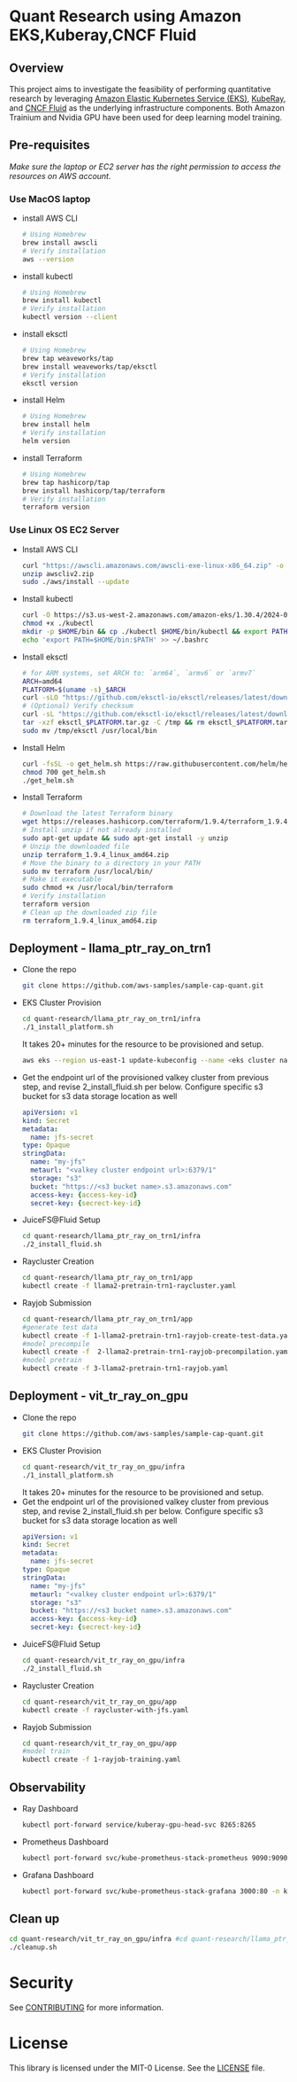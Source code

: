 # Quant Research using Amazon EKS,Kuberay,CNCF Fluid

## Overview
This project aims to investigate the feasibility of performing quantitative research by leveraging [Amazon Elastic Kubernetes Service (EKS)](https://aws.amazon.com/eks/), [KubeRay](https://github.com/ray-project/kuberay), and [CNCF Fluid](https://github.com/fluid-cloudnative/fluid) as the underlying infrastructure components. Both Amazon Trainium and Nvidia GPU have been used for deep learning model training.

## Pre-requisites
*Make sure the laptop or EC2 server has the right permission to access the resources on AWS account.*
### **Use MacOS laptop**
  - install AWS CLI
    ```sh
    # Using Homebrew
    brew install awscli
    # Verify installation
    aws --version
    ```
  - install kubectl
    ```sh
    # Using Homebrew
    brew install kubectl
    # Verify installation
    kubectl version --client
    ```
  - install eksctl
    ```sh
    # Using Homebrew
    brew tap weaveworks/tap
    brew install weaveworks/tap/eksctl
    # Verify installation
    eksctl version
    ```
  - install Helm
    ```sh
    # Using Homebrew
    brew install helm
    # Verify installation
    helm version
    ```
  - install Terraform
    ```sh
    # Using Homebrew
    brew tap hashicorp/tap
    brew install hashicorp/tap/terraform
    # Verify installation
    terraform version
    ```
### **Use Linux OS EC2 Server**
  - Install AWS CLI
    ```sh
    curl "https://awscli.amazonaws.com/awscli-exe-linux-x86_64.zip" -o "awscliv2.zip"
    unzip awscliv2.zip
    sudo ./aws/install --update
    ```
  - Install kubectl
    ```sh
    curl -O https://s3.us-west-2.amazonaws.com/amazon-eks/1.30.4/2024-09-11/bin/linux/amd64/kubectl
    chmod +x ./kubectl
    mkdir -p $HOME/bin && cp ./kubectl $HOME/bin/kubectl && export PATH=$HOME/bin:$PATH
    echo 'export PATH=$HOME/bin:$PATH' >> ~/.bashrc
  - Install eksctl
    ```sh
    # for ARM systems, set ARCH to: `arm64`, `armv6` or `armv7`
    ARCH=amd64
    PLATFORM=$(uname -s)_$ARCH
    curl -sLO "https://github.com/eksctl-io/eksctl/releases/latest/download/eksctl_$PLATFORM.tar.gz"
    # (Optional) Verify checksum
    curl -sL "https://github.com/eksctl-io/eksctl/releases/latest/download/eksctl_checksums.txt" | grep $PLATFORM | sha256sum --check
    tar -xzf eksctl_$PLATFORM.tar.gz -C /tmp && rm eksctl_$PLATFORM.tar.gz
    sudo mv /tmp/eksctl /usr/local/bin
  - Install Helm
    ```sh
    curl -fsSL -o get_helm.sh https://raw.githubusercontent.com/helm/helm/main/scripts/get-helm-3
    chmod 700 get_helm.sh
    ./get_helm.sh
  - Install Terraform
    ```sh
    # Download the latest Terraform binary
    wget https://releases.hashicorp.com/terraform/1.9.4/terraform_1.9.4_linux_amd64.zip
    # Install unzip if not already installed
    sudo apt-get update && sudo apt-get install -y unzip
    # Unzip the downloaded file
    unzip terraform_1.9.4_linux_amd64.zip
    # Move the binary to a directory in your PATH
    sudo mv terraform /usr/local/bin/
    # Make it executable
    sudo chmod +x /usr/local/bin/terraform
    # Verify installation
    terraform version
    # Clean up the downloaded zip file
    rm terraform_1.9.4_linux_amd64.zip

## Deployment - llama_ptr_ray_on_trn1
- Clone the repo
  ```sh
  git clone https://github.com/aws-samples/sample-cap-quant.git
  ```
- EKS Cluster Provision
  ```sh
  cd quant-research/llama_ptr_ray_on_trn1/infra
  ./1_install_platform.sh
  ```
  It takes 20+ minutes for the resource to be provisioned and setup.
  ```sh
  aws eks --region us-east-1 update-kubeconfig --name <eks cluster name>
  ```
  
- Get the endpoint url of the provisioned valkey cluster from previous step, and revise 2_install_fluid.sh per below. Configure specific s3 bucket for s3 data storage location as well
  ```yaml
  apiVersion: v1
  kind: Secret
  metadata:
    name: jfs-secret
  type: Opaque
  stringData:
    name: "my-jfs"               
    metaurl: "<valkey cluster endpoint url>:6379/1"
    storage: "s3"                
    bucket: "https://<s3 bucket name>.s3.amazonaws.com"
    access-key: {access-key-id}
    secret-key: {secrect-key-id}
  ```
- JuiceFS@Fluid Setup
  ```sh
  cd quant-research/llama_ptr_ray_on_trn1/infra
  ./2_install_fluid.sh
  ```
- Raycluster Creation
  ```sh
  cd quant-research/llama_ptr_ray_on_trn1/app
  kubectl create -f llama2-pretrain-trn1-raycluster.yaml  
  ```
- Rayjob Submission
  ```sh
  cd quant-research/llama_ptr_ray_on_trn1/app
  #generate test data
  kubectl create -f 1-llama2-pretrain-trn1-rayjob-create-test-data.yaml
  #model precompile
  kubectl create -f  2-llama2-pretrain-trn1-rayjob-precompilation.yaml
  #model pretrain
  kubectl create -f 3-llama2-pretrain-trn1-rayjob.yaml
  ```
## Deployment - vit_tr_ray_on_gpu
- Clone the repo
  ```sh
  git clone https://github.com/aws-samples/sample-cap-quant.git
  ```
- EKS Cluster Provision
  ```sh
  cd quant-research/vit_tr_ray_on_gpu/infra
  ./1_install_platform.sh
  ```
  It takes 20+ minutes for the resource to be provisioned and setup.
- Get the endpoint url of the provisioned valkey cluster from previous step, and revise 2_install_fluid.sh per below. Configure specific s3 bucket for s3 data storage location as well
  ```yaml
  apiVersion: v1
  kind: Secret
  metadata:
    name: jfs-secret
  type: Opaque
  stringData:
    name: "my-jfs"               
    metaurl: "<valkey cluster endpoint url>:6379/1"
    storage: "s3"                
    bucket: "https://<s3 bucket name>.s3.amazonaws.com"
    access-key: {access-key-id}
    secret-key: {secrect-key-id}
  ```
- JuiceFS@Fluid Setup
  ```sh
  cd quant-research/vit_tr_ray_on_gpu/infra
  ./2_install_fluid.sh
  ```
- Raycluster Creation
  ```sh
  cd quant-research/vit_tr_ray_on_gpu/app
  kubectl create -f raycluster-with-jfs.yaml
  ```
- Rayjob Submission
  ```sh
  cd quant-research/vit_tr_ray_on_gpu/app
  #model train
  kubectl create -f 1-rayjob-training.yaml
  ```
## Observability
- Ray Dashboard
  ```sh
  kubectl port-forward service/kuberay-gpu-head-svc 8265:8265
  ```
- Prometheus Dashboard
  ```sh
  kubectl port-forward svc/kube-prometheus-stack-prometheus 9090:9090 -n kube-prometheus-stack
  ```
- Grafana Dashboard
  ```sh
  kubectl port-forward svc/kube-prometheus-stack-grafana 3000:80 -n kube-prometheus-stack
  ```
## Clean up
```sh
cd quant-research/vit_tr_ray_on_gpu/infra #cd quant-research/llama_ptr_ray_on_trn1/infra
./cleanup.sh
```

# Security

See [CONTRIBUTING](CONTRIBUTING.md#security-issue-notifications) for more information.

# License

This library is licensed under the MIT-0 License. See the [LICENSE](https://github.com/aws-samples/sample-cap-quant/blob/main/LICENSE) file.

